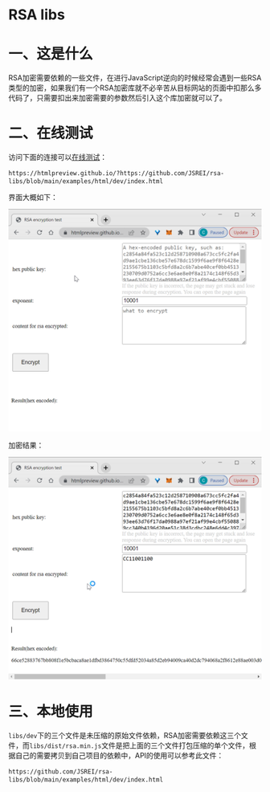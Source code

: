 # RSA libs

# 一、这是什么

RSA加密需要依赖的一些文件，在进行JavaScript逆向的时候经常会遇到一些RSA类型的加密，如果我们有一个RSA加密库就不必辛苦从目标网站的页面中扣那么多代码了，只需要扣出来加密需要的参数然后引入这个库加密就可以了。

# 二、在线测试

访问下面的连接可以[在线测试](https://htmlpreview.github.io/?https://github.com/JSREI/rsa-libs/blob/main/examples/html/dev/index.html)：

```
https://htmlpreview.github.io/?https://github.com/JSREI/rsa-libs/blob/main/examples/html/dev/index.html
```

界面大概如下：

![image-20230820234015071](README.assets/image-20230820234015071.png)

加密结果：

![image-20230820234003408](README.assets/image-20230820234003408.png)

# 三、本地使用

`libs/dev`下的三个文件是未压缩的原始文件依赖，RSA加密需要依赖这三个文件，而`libs/dist/rsa.min.js`文件是把上面的三个文件打包压缩的单个文件，根据自己的需要拷贝到自己项目的依赖中，API的使用可以参考此文件：

```text
https://github.com/JSREI/rsa-libs/blob/main/examples/html/dev/index.html
```





